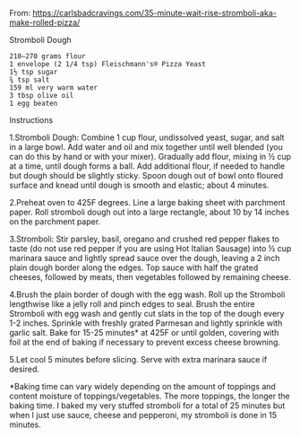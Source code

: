 From: https://carlsbadcravings.com/35-minute-wait-rise-stromboli-aka-make-rolled-pizza/

Stromboli Dough

    210–270 grams flour
    1 envelope (2 1/4 tsp) Fleischmann's® Pizza Yeast
    1½ tsp sugar
    ¾ tsp salt
    159 ml very warm water
    3 tbsp olive oil
    1 egg beaten
    
Instructions

1.Stromboli Dough: Combine 1 cup flour, undissolved yeast, sugar, and salt in a large bowl. Add water and oil and mix together until well blended (you can do this by hand or with your mixer). Gradually add flour, mixing in ½ cup at a time, until dough forms a ball. Add additional flour, if needed to handle but dough should be slightly sticky. Spoon dough out of bowl onto floured surface and knead until dough is smooth and elastic; about 4 minutes.

2.Preheat oven to 425F degrees. Line a large baking sheet with parchment paper. Roll stromboli dough out into a large rectangle, about 10 by 14 inches on the parchment paper.

3.Stromboli: Stir parsley, basil, oregano and crushed red pepper flakes to taste (do not use red pepper if you are using Hot Italian Sausage) into ½ cup marinara sauce and lightly spread sauce over the dough, leaving a 2 inch plain dough border along the edges. Top sauce with half the grated cheeses, followed by meats, then vegetables followed by remaining cheese.

4.Brush the plain border of dough with the egg wash. Roll up the Stromboli lengthwise like a jelly roll and pinch edges to seal. Brush the entire Stromboli with egg wash and gently cut slats in the top of the dough every 1-2 inches. Sprinkle with freshly grated Parmesan and lightly sprinkle with garlic salt. Bake for 15-25 minutes* at 425F or until golden, covering with foil at the end of baking if necessary to prevent excess cheese browning.

5.Let cool 5 minutes before slicing. Serve with extra marinara sauce if desired.

*Baking time can vary widely depending on the amount of toppings and content moisture of toppings/vegetables. The more toppings, the longer the baking time. I baked my very stuffed stromboli for a total of 25 minutes but when I just use sauce, cheese and pepperoni, my stromboli is done in 15 minutes.
